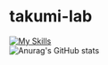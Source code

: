 # takumi-lab  
[![My Skills](https://skillicons.dev/icons?i=python,docker)](https://skillicons.dev)  
![Anurag's GitHub stats](https://github-readme-stats.vercel.app/api?username=TakumiOkawa12&show_icons=true&theme=merko)

